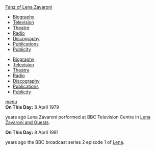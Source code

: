<!DOCTYPE html>
<html>
<head>
<!--  Enabled DNS prefetching  -->
<meta http-equiv="x-dns-prefetch-control" content="on">

<!-- Meta Tags properties  -->
<meta property="og:title" content="On This Day: 8 April 1979 & 8 April 1981"/>
<meta property="og:description" content="1979: Lena Zavaroni and Guests, 1981: Lena series 2 episode 1."/>
<!-- Meta Tags names  -->
<meta name="title" content="On This Day: 8 April 1979 & 8 April 1981"/>
<meta name="description" content="1979: Lena Zavaroni and Guests, 1981: Lena series 2 episode 1."/>
<meta name="viewport" content="width=device-width, initial-scale=1" />

<!-- Twitter Card Meta Tags  -->
<meta name="twitter:card" content="summary" />

<meta http-equiv="Content-Type" content="text/html; charset=UTF-8" />

<!-- CSS-->
<link rel="stylesheet" href="https://cdnjs.cloudflare.com/ajax/libs/font-awesome/4.7.0/css/font-awesome.min.css" />
<link href="https://fonts.googleapis.com/icon?family=Material+Icons" rel="stylesheet" />
<link href="/materialize/css/materialize.min.css" type="text/css" rel="stylesheet" media="screen" />
<link href="/materialize/css/style.css" type="text/css" rel="stylesheet" media="screen" />

<title>On This Day: 8 April 1979 & 8 April 1981</title>
</head>

<body>
<nav>
<div class="nav-wrapper container" style="width:100%">
<a id="logo-container" href="/index.html" class="brand-logo truncate">Fanz of Lena Zavaroni</a>
<ul class="right hide-on-med-and-down">
<li><a href="/biography/biography.html"><i class="fa fa-female"></i> Biography</a></li>
<li><a href="/television/television.html"><i class="fa fa-television"></i> Television</a></li>
<li><a href="/theatre/theatre.html"><i class="fa fa-institution"></i> Theatre</a></li>
<li><a href="/radio/radio.html"><i class="fa fa-microphone"></i> Radio</a></li>
<li><a href="/discography/discography.html"><i class="fa fa-music"></i> Discography</a></li>
<li><a href="/publications/publications.html"><i class="fa fa-newspaper-o"></i> Publications</a></li>
<li><a href="/publicity/publicity.html"><i class="fa fa-photo"></i> Publicity</a></li>

</ul>

<ul id="nav-mobile" class="side-nav">
<li><a href="/biography/biography.html"><i class="fa fa-female"></i> Biography</a></li>
<li><a href="/television/television.html"><i class="fa fa-television"></i> Television</a></li>
<li><a href="/theatre/theatre.html"><i class="fa fa-institution"></i> Theatre</a></li>
<li><a href="/radio/radio.html"><i class="fa fa-microphone"></i> Radio</a></li>
<li><a href="/discography/discography.html"><i class="fa fa-music"></i> Discography</a></li>
<li><a href="/publications/publications.html"><i class="fa fa-newspaper-o"></i> Publications</a></li>
<li><a href="/publicity/publicity.html"><i class="fa fa-photo"></i> Publicity</a></li>

</ul>
<a href="#" data-activates="nav-mobile" class="button-collapse"><i class="material-icons">menu</i></a>
</div>
</nav>

<main>
<article>
<div class="row">
<div class="col s12 m7">
<div class="card hoverable Card-Default">
<div class="card-content">
<span class="card-title"><strong>On This Day:</strong> 8 April 1979</span>
<p><span id="age1"></span> years ago Lena Zavaroni performed at BBC Television Centre in <a href="/television/lena-zavaroni-and-music/lena-zavaroni-and-guests.html">Lena Zavaroni and Guests</a>.</p>
</div></div></div>

<div class="col s12 m5">
<div class="card hoverable Card-Default">
<div class="card-content">
<span class="card-title"><strong>On This Day:</strong> 8 April 1981</span>
<p><span id="age2"></span> years ago the BBC broadcast series 2 episode 1 of <a href="/television/lena/lena-1981-04-08.html">Lena</a>.</p>
</div></div></div></div>
</article>
</main>

<!-- Script for calculating number of years ago -->
<script>
var dob = '19790408';
var year = Number(dob.substr(0, 4));
var month = Number(dob.substr(4, 2)) - 1;
var day = Number(dob.substr(6, 2));
var today = new Date();
var age1 = today.getFullYear() - year;
if (today.getMonth() < month || (today.getMonth() == month && today.getDate() < day)) {
  age1--;
}
document.getElementById("age1").innerHTML=age1;

var dob = '19810408';
var year = Number(dob.substr(0, 4));
var month = Number(dob.substr(4, 2)) - 1;
var day = Number(dob.substr(6, 2));
var today = new Date();
var age2 = today.getFullYear() - year;
if (today.getMonth() < month || (today.getMonth() == month && today.getDate() < day)) {
  age2--;
}
document.getElementById("age2").innerHTML=age2;
</script>
</body>
</html>

